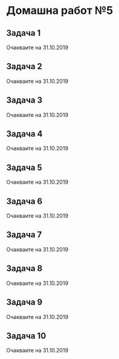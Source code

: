 # Домашна работ №5

## Задача 1

Очакваите на 31.10.2019

## Задача 2

Очакваите на 31.10.2019

## Задача 3

Очакваите на 31.10.2019

## Задача 4

Очакваите на 31.10.2019

## Задача 5

Очакваите на 31.10.2019

## Задача 6

Очакваите на 31.10.2019

## Задача 7

Очакваите на 31.10.2019

## Задача 8

Очакваите на 31.10.2019

## Задача 9

Очакваите на 31.10.2019

## Задача 10

Очакваите на 31.10.2019
